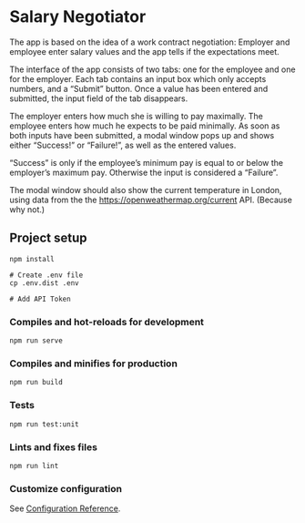 # Salary Negotiator

The app is based on the idea of a work contract negotiation: Employer and employee enter salary values and the app tells if the expectations meet.

The interface of the app consists of two tabs: one for the employee and one for the employer. Each tab contains an input box which only accepts numbers, and a “Submit” button. Once a value has been entered and submitted, the input field of the tab disappears.

The employer enters how much she is willing to pay maximally. The employee enters how much he expects to be paid minimally. As soon as both inputs have been submitted, a modal window pops up and shows either “Success!” or “Failure!”, as well as the entered values.

“Success” is only if the employee’s minimum pay is equal to or below the employer’s maximum pay. Otherwise the input is considered a “Failure”.

The modal window should also show the current temperature in London, using data from the the https://openweathermap.org/current API. (Because why not.)

## Project setup
```
npm install

# Create .env file
cp .env.dist .env

# Add API Token
```

### Compiles and hot-reloads for development
```
npm run serve
```

### Compiles and minifies for production
```
npm run build
```

### Tests
```
npm run test:unit
```

### Lints and fixes files
```
npm run lint
```

### Customize configuration
See [Configuration Reference](https://cli.vuejs.org/config/).
